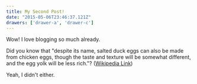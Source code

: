 ```yaml
---
title: My Second Post!
date: "2015-05-06T23:46:37.121Z"
drawers: ['drawer-a', 'drawer-c']
---
```


Wow! I love blogging so much already.

Did you know that "despite its name, salted duck eggs can also be made from
chicken eggs, though the taste and texture will be somewhat different, and the
egg yolk will be less rich."?
([Wikipedia Link](https://en.wikipedia.org/wiki/Salted_duck_egg))

Yeah, I didn't either.
